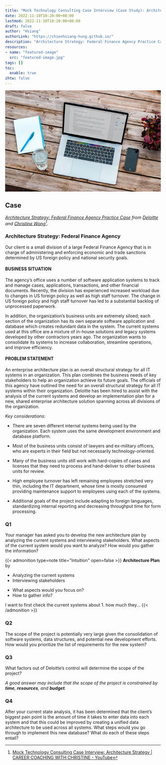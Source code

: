 ```yaml
---
title: "Mock Technology Consulting Case Interview (Case Study): Architecture Strategy"
date: 2022-11-10T10:20:00+08:00
lastmod: 2022-11-10T10:20:00+08:00
draft: false
author: "Hsiang"
authorLink: "https://chienhsiang-hung.github.io/"
description: "Architecture Strategy: Federal Finance Agency Practice Case from Deloitte and Christine Wong. Our client is a small division of a large Federal Finance Agency that is in charge of administering and enforcing economic and trade sanctions determined by US foreign policy and national security goals."
resources:
- name: "featured-image"
  src: "featured-image.jpg"
tags: []
toc:
  enable: true
zhtw: false
---
```

![Tech Consulting](featured-image.jpg "Tech Consulting from https://unsplash.com/photos/n8Qb1ZAkK88")
## Case
*[Architecture Strategy: Federal Finance Agency Practice Case](https://docs.google.com/document/d/1-bYDsnRg4lzUpmVXavqS8jR_mGGeagFMj63du50PQOo) from [Deloitte]() and [Christine Wong](https://www.youtube.com/c/ChristineWong)[^CAREERCOACHING].*
### Architecture Strategy: Federal Finance Agency
Our client is a small division of a large Federal Finance Agency that is in charge of administering and enforcing economic and trade sanctions determined by US foreign policy and national security goals.
#### BUSINESS SITUATION
The agency’s office uses a number of software application systems to track and manage cases, applications, transactions, and other financial documents. Recently, the division has experienced increased workload due to changes in US foreign policy as well as high staff turnover. The change in US foreign policy and high staff turnover has led to a substantial backlog of unprocessed paperwork.

In addition, the organization’s business units are extremely siloed; each section of the organization has its own separate software application and database which creates redundant data in the system. The current systems used at this office are a mixture of in-house solutions and legacy systems developed by other contractors years ago. The organization wants to consolidate its systems to increase collaboration, streamline operations, and improve efficiency.
#### PROBLEM STATEMENT
An enterprise architecture plan is an overall structural strategy for all IT systems in an organization. This plan combines the business needs of key stakeholders to help an organization achieve its future goals. The officials of this agency have outlined the need for an overall structural strategy for all IT systems within their organization. Deloitte has been hired to assist with the analysis of the current systems and develop an implementation plan for a new, shared enterprise architecture solution spanning across all divisions of the organization.

*Key considerations:*

-   There are seven different internal systems being used by the organization. Each system uses the same development environment and database platform.

-   Most of the business units consist of lawyers and ex-military officers, who are experts in their field but not necessarily technology-oriented.

-   Many of the business units still work with hard-copies of cases and licenses that they need to process and hand-deliver to other business units for review.

-   High employee turnover has left remaining employees stretched very thin, including the IT department, whose time is mostly consumed providing maintenance support to employees using each of the systems.

-   Additional goals of the project include adapting to foreign languages, standardizing internal reporting and decreasing throughput time for form processing.

### Q1
Your manager has asked you to develop the new architecture plan by analyzing the current systems and interviewing stakeholders. What aspects of the current system would you want to analyze? How would you gather the information?

{{< admonition type=note title="Intuition" open=false >}}
**Architecture Plan** by
- Analyzing the current systems
- Interviewing stakeholders

+ What aspects would you focus on?
+ How to gather info?

I want to first check the current systems about 1. how much they...
{{< /admonition >}}
### Q2
The scope of the project is potentially very large given the consolidation of software systems, data structures, and potential new development efforts. How would you prioritize the list of requirements for the new system?
### Q3
What factors out of Deloitte’s control will determine the scope of the project?

*A good answer may include that the scope of the project is constrained by **time**, **resources**, and **budget**.*
### Q4
After your current state analysis, it has been determined that the client’s biggest pain point is the amount of time it takes to enter data into each system and that this could be improved by creating a unified data architecture to be used across all systems. What steps would you go through to implement this new database? What do each of these steps entail?

[^CAREERCOACHING]: [Mock Technology Consulting Case Interview: Architecture Strategy | CAREER COACHING WITH CHRISTINE - YouTube](https://www.youtube.com/watch?v=92FQs2fXJ9I&list=LL&index=2)